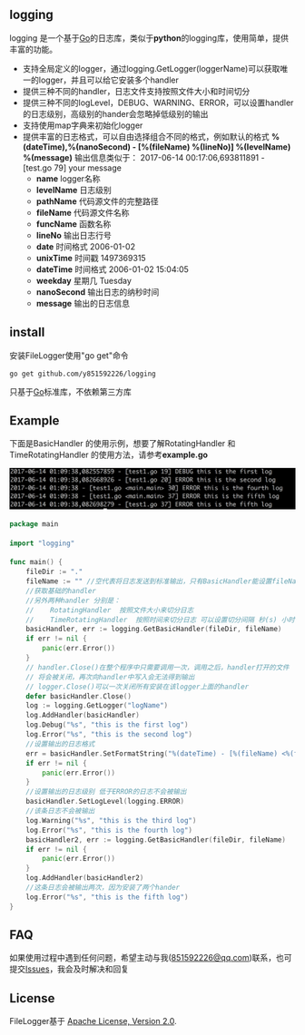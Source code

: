 ## logging

logging 是一个基于[Go](http://golang.org/)的日志库，类似于**python**的logging库，使用简单，提供丰富的功能。

* 支持全局定义的logger，通过logging.GetLogger(loggerName)可以获取唯一的logger，并且可以给它安装多个handler
* 提供三种不同的handler，日志文件支持按照文件大小和时间切分
* 提供三种不同的logLevel，DEBUG、WARNING、ERROR，可以设置handler的日志级别，高级别的hander会忽略掉低级别的输出
* 支持使用map字典来初始化logger
* 提供丰富的日志格式，可以自由选择组合不同的格式，例如默认的格式  **%(dateTime),%(nanoSecond) - [%(fileName) %(lineNo)] %(levelName) %(message)** 输出信息类似于：
  2017-06-14 00:17:06,693811891 - [test.go 79] your message
    * **name**        logger名称
    * **levelName**   日志级别
    * **pathName**    代码源文件的完整路径
    * **fileName**    代码源文件名称
    * **funcName**    函数名称
    * **lineNo**      输出日志行号
    * **date**        时间格式  2006-01-02
    * **unixTime**    时间戳  1497369315
    * **dateTime**    时间格式 2006-01-02 15:04:05
    * **weekday**     星期几 Tuesday
    * **nanoSecond**  输出日志的纳秒时间
    * **message**     输出的日志信息
    

## install

安装FileLogger使用"go get"命令
    
    go get github.com/y851592226/logging
    
只基于[Go](http://golang.org/)标准库，不依赖第三方库

## Example

下面是BasicHandler 的使用示例，想要了解RotatingHandler 和 TimeRotatingHandler 的使用方法，请参考**example.go**

[![Example Output](example/example.png)](example/example.go)

```go
package main

import "logging"

func main() {
	fileDir := "."
	fileName := "" //空代表将日志发送到标准输出，只有BasicHandler能设置fileName为空
	//获取基础的handler
	//另外两种handler 分别是：
	//    RotatingHandler  按照文件大小来切分日志
	//    TimeRotatingHandler  按照时间来切分日志 可以设置切分间隔 秒(s) 小时(h) 天(d)
	basicHandler, err := logging.GetBasicHandler(fileDir, fileName)
	if err != nil {
		panic(err.Error())
	}
	// handler.Close()在整个程序中只需要调用一次，调用之后，handler打开的文件  
	// 将会被关闭，再次向handler中写入会无法得到输出 
	// logger.Close()可以一次关闭所有安装在该logger上面的handler
	defer basicHandler.Close()
	log := logging.GetLogger("logName")
	log.AddHandler(basicHandler)
	log.Debug("%s", "this is the first log")
	log.Error("%s", "this is the second log")
	//设置输出的日志格式
	err = basicHandler.SetFormatString("%(dateTime) - [%(fileName) <%(funcName)> %(lineNo)] %(levelName) %(message)")
	if err != nil {
		panic(err.Error())
	}
	//设置输出的日志级别 低于ERROR的日志不会被输出
	basicHandler.SetLogLevel(logging.ERROR)
	//该条日志不会被输出
	log.Warning("%s", "this is the third log")
	log.Error("%s", "this is the fourth log")
	basicHandler2, err := logging.GetBasicHandler(fileDir, fileName)
	if err != nil {
		panic(err.Error())
	}
	log.AddHandler(basicHandler2)
	//这条日志会被输出两次，因为安装了两个hander
	log.Error("%s", "this is the fifth log")
}

```

## FAQ

如果使用过程中遇到任何问题，希望主动与我(851592226@qq.com)联系，也可提交[Issues](https://github.com/y851592226/logging/issues)，我会及时解决和回复



## License


FileLogger基于 [Apache License, Version 2.0](http://www.apache.org/licenses/LICENSE-2.0.html).
